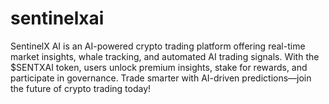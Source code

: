# sentinelxai
SentinelX AI is an AI-powered crypto trading platform offering real-time market insights, whale tracking, and automated AI trading signals. With the $SENTXAI token, users unlock premium insights, stake for rewards, and participate in governance. Trade smarter with AI-driven predictions—join the future of crypto trading today!
